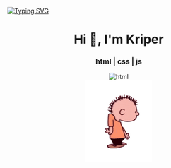 [![Typing SVG](https://readme-typing-svg.demolab.com?font=Fira+Code&pause=1000&color=F70404&width=435&lines=Hello+Im+Kriper)](https://git.io/typing-svg)
<h1 align="center">Hi 👋, I'm Kriper</h1>
<h3 align="center">html | css | js</h3>
<div align="center">
 <img src="https://img.shields.io/badge/Knows-HTML-blue/?logo=html5&logoColor=warning&color=orange" alt="html">
 </div>
<div align="center">
    <img src="readme.gif" alt="gif" width="150" />
</div>

